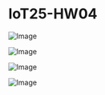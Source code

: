 ﻿# IoT25-HW04

![Image](https://github.com/user-attachments/assets/b44468a5-a8c0-4720-beb9-0b6220d2539b)

![Image](https://github.com/user-attachments/assets/aa470238-90a0-4196-92fb-d57b4e6fcf3b)

![Image](https://github.com/user-attachments/assets/36ae0607-d438-4a80-b991-eb2a424fad79)

![Image](https://github.com/user-attachments/assets/c70f2b50-0beb-4c7b-84bb-f040d89ad4f9)
